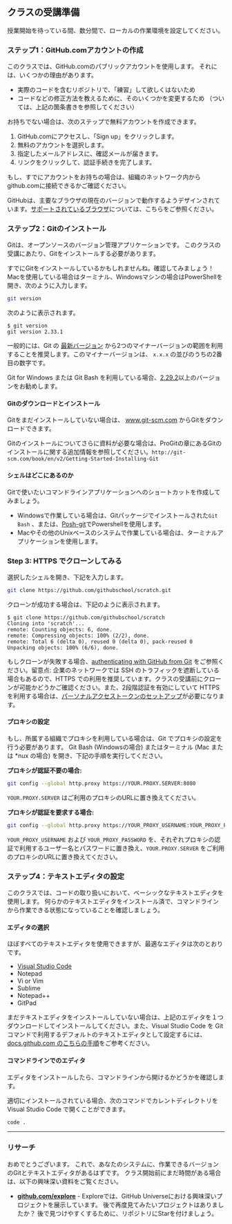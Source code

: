 ## クラスの受講準備

授業開始を待っている間、数分間で、ローカルの作業環境を設定してください。

<!-- toc -->

### ステップ1：GitHub.comアカウントの作成

このクラスでは、GitHub.comのパブリックアカウントを使用します。 それには、いくつかの理由があります。

- 実際のコードを含むリポジトリで、「練習」して欲しくはないため
- コードなどの修正方法を教えるために、そのいくつかを変更するため （ついては、上記の箇条書きを参照してください）

お持ちでない場合は、次のステップで無料アカウントを作成できます。

1. GitHub.comにアクセスし、「Sign up」をクリックします。
2. 無料のアカウントを選択します。
3. 指定したメールアドレスに、確認メールが届きます。
4. リンクをクリックして、認証手続きを完了します。

もし、すでにアカウントをお持ちの場合は、組織のネットワーク内からgithub.comに接続できるかご確認ください。

GitHubは、主要なブラウザの現在のバージョンで動作するようデザインされています。[サポートされているブラウザ](https://docs.github.com/github/getting-started-with-github/supported-browsers)については、こちらをご参照ください。

### ステップ2：Gitのインストール

Gitは、オープンソースのバージョン管理アプリケーションです。 このクラスの受講にあたり、Gitをインストールする必要があります。

すでにGitをインストールしているかもしれませんね。確認してみましょう！ Macを使用している場合はターミナル、Windowsマシンの場合はPowerShellを開き、次のように入力します。

```sh
git version
```

次のように表示されます。

```shell-session
$ git version
git version 2.33.1
```

一般的には、Git の [最新バージョン](https://git-scm.com/downloads) から2つのマイナーバージョンの範囲を利用することを推奨します。このマイナーバージョンは、 `x.x.x` の並びのうちの2番目の数字です。

Git for Windows または Git Bash を利用している場合、[2.29.2](https://github.com/git-for-windows/git/releases/tag/v2.29.2.windows.2)以上のバージョンをお勧めします。

#### Gitのダウンロードとインストール

Gitをまだインストールしていない場合は、 www.git-scm.com からGitをダウンロードできます。

Gitのインストールについてさらに資料が必要な場合は、ProGitの章にあるGitのインストールに関する追加情報を参照してください。`http://git-scm.com/book/en/v2/Getting-Started-Installing-Git`

#### シェルはどこにあるのか

Gitで使いたいコマンドラインアプリケーションへのショートカットを作成してみましょう。

- Windowsで作業している場合は、Gitパッケージでインストールされた` Git Bash ` 、または、[Posh-git](http://dahlbyk.github.io/posh-git/)でPowershellを使用します。
- Macやその他のUnixベースのシステムで作業している場合は、ターミナルアプリケーションを使用します。

### Step 3: HTTPS でクローンしてみる

選択したシェルを開き、下記を入力します。

```sh
git clone https://github.com/githubschool/scratch.git
```

クローンが成功する場合は、下記のように表示されます。

```shell-session
$ git clone https://github.com/githubschool/scratch
Cloning into 'scratch'...
remote: Counting objects: 6, done.
remote: Compressing objects: 100% (2/2), done.
remote: Total 6 (delta 0), reused 0 (delta 0), pack-reused 0
Unpacking objects: 100% (6/6), done.
```

もしクローンが失敗する場合、[authenticating with GitHub from Git](https://docs.github.com/github/getting-started-with-github/set-up-git#next-steps-authenticating-with-github-from-git) をご参照ください。留意点: 企業のネットワークでは SSH のトラフィックを遮断している場合もあるので、HTTPS での利用を推奨しています。クラスの受講前にクローンが可能かどうかご確認ください。また、2段階認証を有効にしていて HTTPS を利用する場合は、[パーソナルアクセストークンのセットアップ](https://docs.github.com/github/authenticating-to-github/accessing-github-using-two-factor-authentication#using-two-factor-authentication-with-the-command-line)が必要になります。

#### プロキシの設定

もし、所属する組織でプロキシを利用している場合は、Git でプロキシの設定を行う必要があります。 Git Bash (Windowsの場合) またはターミナル (Mac または \*nux の場合) を開き、下記の手順を実行してください。

**プロキシが認証不要の場合:**

```sh
git config --global http.proxy https://YOUR.PROXY.SERVER:8080
```

`YOUR.PROXY.SERVER` はご利用のプロキシのURLに置き換えてください。

**プロキシが認証を要求する場合:**

```sh
git config --global http.proxy https://YOUR_PROXY_USERNAME:YOUR_PROXY_PASSWORD@YOUR.PROXY.SERVER:8080
```

`YOUR_PROXY_USERNAME` および `YOUR_PROXY_PASSWORD` を、それぞれプロキシの認証で利用するユーザー名とパスワードに置き換え、`YOUR.PROXY.SERVER` をご利用のプロキシのURLに置き換えてください。

### ステップ4：テキストエディタの設定

このクラスでは、コードの取り扱いにおいて、ベーシックなテキストエディタを使用します。 何らかのテキストエディタをインストール済で、コマンドラインから作業できる状態になっていることを確認しましょう。

#### エディタの選択

ほぼすべてのテキストエディタを使用できますが、最適なエディタは次のとおりです。

- [Visual Studio Code](https://code.visualstudio.com)
- Notepad
- Vi or Vim
- Sublime
- Notepad++
- GitPad

まだテキストエディタをインストールしていない場合は、上記のエディタを１つダウンロードしてインストールしてください。また、Visual Studio Code を Git コマンドで利用するデフォルトのテキストエディタとして設定するには、[docs.github.com のこちらの手順](https://docs.github.com/github/using-git/associating-text-editors-with-git)をご参考ください。

#### コマンドラインでのエディタ

エディタをインストールしたら、コマンドラインから開けるかどうかを確認します。

適切にインストールされている場合、次のコマンドでカレントディレクトリを Visual Studio Code で開くことができます。

```sh
code .
```

---

### リサーチ

おめでとうございます。 これで、あなたのシステムに、作業できるバージョンのGitとテキストエディタがあるはずです。 クラス開始前にまだ時間がある場合は、以下の興味深い資料をご覧ください。

- **[github.com/explore](https://www.github.com/explore)** - Exploreでは、GitHub Universeにおける興味深いプロジェクトを展示しています。 後で再度見てみたいプロジェクトはありましたか？ 後で見つけやすくするために、リポジトリにStarを付けましょう。
